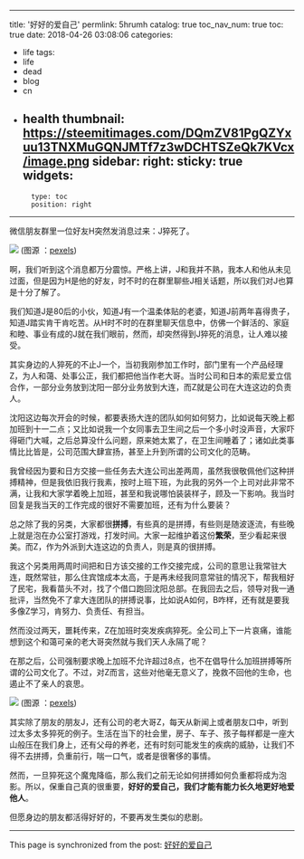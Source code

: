 
---
title: '好好的爱自己'
permlink: 5hrumh
catalog: true
toc_nav_num: true
toc: true
date: 2018-04-26 03:08:06
categories:
- life
tags:
- life
- dead
- blog
- cn
- health
thumbnail: https://steemitimages.com/DQmZV81PgQZYxuu13TNXMuGQNJMTf7z3wDCHTSZeQk7KVcx/image.png
sidebar:
    right:
        sticky: true
widgets:
    -
        type: toc
        position: right
---


微信朋友群里一位好友H突然发消息过来：J猝死了。

![](https://steemitimages.com/DQmZV81PgQZYxuu13TNXMuGQNJMTf7z3wDCHTSZeQk7KVcx/image.png)
(图源 ：[pexels](https://www.pexels.com))

啊，我们听到这个消息都万分震惊。严格上讲，J和我并不熟，我本人和他从未见过面，但是因为H是他的好友，时不时的在群里聊些J相关话题，所以我们对J也算是十分了解了。

我们知道J是80后的小伙，知道J有一个温柔体贴的老婆，知道J前两年喜得贵子，知道J踏实肯干肯吃苦。从H时不时的在群里聊天信息中，仿佛一个鲜活的、家庭和睦、事业有成的J就在我们眼前，然而，却突然得到J猝死的消息，让人难以接受。

其实身边的人猝死的不止J一个，当初我刚参加工作时，部门里有一个产品经理Z，为人和蔼、处事公正，我们都把他当作老大哥。当时公司和日本的索尼爱立信合作，一部分业务放到沈阳一部分业务放到大连，而Z就是公司在大连这边的负责人。

沈阳这边每次开会的时候，都要表扬大连的团队如何如何努力，比如说每天晚上都加班到十一二点；又比如说我一个女同事去卫生间之后一个多小时没声音，大家吓得砸门大喊，之后总算没什么问题，原来她太累了，在卫生间睡着了；诸如此类事情比比皆是，公司范围大肆宣扬，甚至上升到所谓的公司文化的范畴。

我曾经因为要和日方交接一些任务去大连公司出差两周，虽然我很敬佩他们这种拼搏精神，但是我依旧我行我素，按时上班下班，为此我的另外一个上司对此非常不满，让我和大家学着晚上加班，甚至和我说哪怕装装样子，顾及一下影响。我当时回复是我当天的工作完成的很好不需要加班，还有为什么要装？

总之除了我的另类，大家都很**拼搏**，有些真的是拼搏，有些则是随波逐流，有些晚上就是泡在办公室打游戏，打发时间。大家一起维护着这份**繁荣**，至少看起来很美。而Z，作为外派到大连这边的负责人，则是真的很拼搏。

我这个另类用两周时间把和日方该交接的工作交接完成，公司的意思让我常驻大连，既然常驻，那么住宾馆成本太高，于是再未经我同意常驻的情况下，帮我租好了民宅，我看苗头不对，找了个借口跑回沈阳总部。在我回去之后，领导对我一通批评，当然免不了拿大连团队的拼搏说事，比如说A如何，B咋样，还有就是要我多像Z学习，肯努力、负责任、有担当。

然而没过两天，噩耗传来，Z在加班时突发疾病猝死。全公司上下一片哀痛，谁能想到这个和蔼可亲的老大哥突然就与我们天人永隔了呢？

在那之后，公司强制要求晚上加班不允许超过8点，也不在倡导什么加班拼搏等所谓的公司文化了。不过，对Z而言，这些对他毫无意义了，挽救不回他的生命，也遏止不了亲人的哀思。

![](https://steemitimages.com/DQmUchMwkHrTXvvpBmMXShqNhyPbnDTKeURtETKaB65chV7/image.png)
(图源 ：[pexels](https://www.pexels.com))

其实除了朋友的朋友J，还有公司的老大哥Z，每天从新闻上或者朋友口中，听到过太多太多猝死的例子。生活在当下的社会里，房子、车子、孩子每样都是一座大山般压在我们身上，还有父母的养老，还有时刻可能发生的疾病的威胁，让我们不得不去拼搏，负重前行，喘一口气，或者是很奢侈的事情。

然而，一旦猝死这个魔鬼降临，那么我们之前无论如何拼搏如何负重都将成为泡影。所以，保重自己真的很重要，**好好的爱自己，我们才能有能力长久地更好地爱他人**。

但愿身边的朋友都活得好好的，不要再发生类似的悲剧。

- - -

This page is synchronized from the post: [好好的爱自己](https://steemit.com/@oflyhigh/5hrumh)

